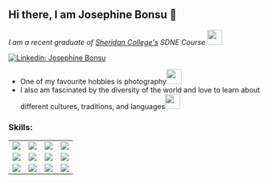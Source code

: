 <h2> Hi there, I am Josephine Bonsu 👋 </h2>

<p><em>I am a recent graduate of <a href="https://www.sheridancollege.ca/programs/computer-systems-technology-software-development-and-network-engineering#tab=overview">Sheridan College's</a> SDNE Course <img src="https://www.freeiconspng.com/uploads/high-resolution-graduation-cap-png-icon-17.png" width="30"> </p></em>

[![Linkedin: Josephine Bonsu](https://img.shields.io/badge/-josephinebonsu-blue?style=flat-square&logo=Linkedin&logoColor=white&link=https://www.linkedin.com/in/josephine-b-547186193)](https://www.linkedin.com/in/josephine-b-547186193)


<ul>
<li>One of my favourite hobbies is photography<img src="https://www.freeiconspng.com/uploads/camera-icon-search-engine-iconfinder-11.png" width="30"></li>
<li>I also am fascinated by the diversity of the world and love to learn about different cultures, traditions, and languages<img src="https://www.freeiconspng.com/uploads/world-icon-png-19.png" width="30"></li>
</ul>

<h3>Skills: </h3>
<table>
<tr>
  <td><img src="https://img.shields.io/badge/Spring-6DB33F?style=for-the-badge&logo=spring&logoColor=white"></td>
  <td><img src="https://img.shields.io/badge/Unity-100000?style=for-the-badge&logo=unity&logoColor=white"></td>
  <td><img src="https://img.shields.io/badge/Angular-DD0031?style=for-the-badge&logo=angular&logoColor=white">
</td>
  <td><img src="https://img.shields.io/badge/Kotlin-0095D5?&style=for-the-badge&logo=kotlin&logoColor=white">
</td>
</tr>
<tr>
  <td><img src="https://img.shields.io/badge/Java-ED8B00?style=for-the-badge&logo=openjdk&logoColor=white">
</td>
  <td><img src="https://img.shields.io/badge/MySQL-00000F?style=for-the-badge&logo=mysql&logoColor=white">
</td>
  <td><img src="https://img.shields.io/badge/C%23-239120?style=for-the-badge&logo=c-sharp&logoColor=white">
</td>
  <td><img src="https://img.shields.io/badge/Python-14354C?style=for-the-badge&logo=python&logoColor=white">
</td>
</tr>
<tr>
  <td><img src ="https://img.shields.io/badge/HTML-239120?style=for-the-badge&logo=html5&logoColor=white">
</td>
  <td><img src="https://img.shields.io/badge/CSS-239120?&style=for-the-badge&logo=css3&logoColor=white">
</td>
  <td><img src="https://img.shields.io/badge/JavaScript-323330?style=for-the-badge&logo=javascript&logoColor=F7DF1E">
</td>
  <td><img src="https://img.shields.io/badge/MongoDB-4EA94B?style=for-the-badge&logo=mongodb&logoColor=white"</td>
</tr>
</table>



<!--
**bonsujo/bonsujo** is a ✨ _special_ ✨ repository because its `README.md` (this file) appears on your GitHub profile.

Here are some ideas to get you started:

- 🔭 I’m currently working on ...
- 🌱 I’m currently learning ...
- 👯 I’m looking to collaborate on ...
- 🤔 I’m looking for help with ...
- 💬 Ask me about ...
- 📫 How to reach me: ...
- 😄 Pronouns: ...
- ⚡ Fun fact: ...
-->
